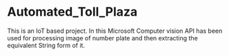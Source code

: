 # Automated_Toll_Plaza

This is an IoT based project. In this Microsoft Computer vision API has been used for processing image
of number plate and then extracting the equivalent String form of it.